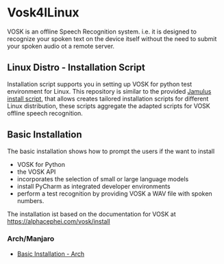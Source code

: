 # Vosk4lLinux
VOSK is an offline Speech Recognition system. i.e. it is designed to recognize your spoken text on the device itself without the need to submit your spoken audio ot a remote server.

## Linux Distro - Installation Script
Installation script supports you in setting up VOSK for python test environment for Linux. This repository is similar to the provided [Jamulus install script](https://jamulus.io/kb/2020/09/20/Linux-Install-Script.html), that allows creates tailored installation scripts for different Linux distribution, these scripts aggregate the adapted scripts for VOSK offline speech recognition.

## Basic Installation
The basic installation shows how to prompt the users if the want to install
* VOSK for Python
* the VOSK API
* incorporates the selection of small or large language models
* install PyCharm as integrated developer environments
* perform a test recognition by providing VOSK a WAV file with spoken numbers.

The installation ist based on the documentation for VOSK at https://alphacephei.com/vosk/install

### Arch/Manjaro
* [Basic Installation - Arch](blob/main/arch/vosk4arch_basic.sh)
